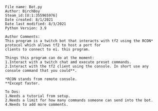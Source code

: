     File name: Bot.py
    Author: BirchBoy
    Steam_id:[U:1:355965976]
    Date created: 8/1/2021
    Date last modified: 8/3/2021
    Python Version: 3.9

    Author Comments:
    This program is a twitch bot that interacts with tf2 using the RCON* protocol which allows tf2 to host a port for
    clients to connect to ei. this program.

    Things this program can do at the moment:
    1.Interact with a twitch chat amd execute preset commands.
    2.Interact with the tf2 client using the console. In short use any console command that you could**.

    *RCON stands from remote console.
    **Except faster.

    To Dos:
    1.Needs a tutorial from setup.
    2.Needs a limit for how many commands someone can send into the bot.
    4.Needs to add more comments.
